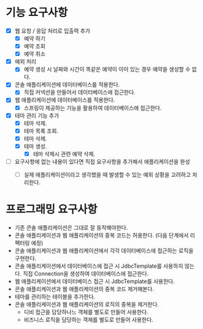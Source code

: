 # 기능 요구사항
- [x] 웹 요청 / 응답 처리로 입출력 추가 
  - [x] 예약 하기
  - [x] 예약 조회
  - [x] 예약 취소
- [x] 예외 처리
  - [x] 예약 생성 시 날짜와 시간이 똑같은 예약이 이미 있는 경우 예약을 생성할 수 없다.
- [x] 콘솔 애플리케이션에 데이터베이스를 적용한다.
  - [x] 직접 커넥션을 만들어서 데이터베이스에 접근한다.
- [x] 웹 애플리케이션에 데이터베이스를 적용한다.
  - [x] 스프링이 제공하는 기능을 활용하여 데이터베이스에 접근한다.
- [x] 테마 관리 기능 추가
  - [x] 테마 삭제.
  - [x] 테마 목록 조회.
  - [x] 테마 삭제.
  - [x] 테마 생성.
    - [x] 테마 삭제시 관련 예약 삭제.
- [ ] 요구사항에 없는 내용이 있다면 직접 요구사항을 추가해서 애플리케이션을 완성
  - [ ] 실제 애플리케이션이라고 생각했을 때 발생할 수 있는 예외 상황을 고려하고 처리한다.


# 프로그래밍 요구사항
- 기존 콘솔 애플리케이션은 그대로 잘 동작해야한다.
- 콘솔 애플리케이션과 웹 애플리케이션의 중복 코드는 허용한다. (다음 단계에서 리팩터링 예정)
- 콘솔 애플리케이션과 웹 애플리케이션에서 각각 데이터베이스에 접근하는 로직을 구현한다. 
- 콘솔 애플리케이션에서 데이터베이스에 접근 시 JdbcTemplate를 사용하지 않는다. 직접 Connection을 생성하여 데이터베이스에 접근한다. 
- 웹 애플리케이션에서 데이터베이스 접근 시 JdbcTemplate를 사용한다. 
- 콘솔 애플리케이션과 웹 애플리케이션의 중복 코드 제거해본다.
- 테마를 관리하는 테이블을 추가한다.
- 콘솔 애플리케이션과 웹 애플리케이션의 로직의 중복을 제거한다.
  - 디비 접근을 담당하나느 객체를 별도로 만들어 사용한다.
  - 비즈니스 로직을 담당하는 객체를 별도로 만들어 사용한다.